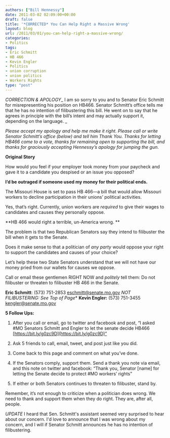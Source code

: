 ```yaml
---
authors: ["Bill Hennessy"]
date: 2011-03-02 02:09:00+00:00
draft: false
title: '*CORRECTED* You Can Help Right a Massive Wrong'
layout: blog
url: /2011/03/01/you-can-help-right-a-massive-wrong/
categories:
- Politics
tags:
- Eric Schmitt
- HB 466
- Kevin Engler
- Politics
- union corruption
- union politics
- Workers Rights
type: "post"
---
```


*CORRECTION & APOLOGY*_ I am so sorry to you and to Senator Eric Schmitt for misrepresenting his position on HB466. Senator Schmitt’s office tells me that he has no intention of filibustering this bill. He went on to say that he agrees in principle with the bill’s intent and may actually support it, depending on the language. _

 

_Please accept my apology and help me make it right. Please call or write Senator Schmitt’s office (below) and tell him Thank You. Thanks for letting HB466 come to a vote, thanks for remaining open to supporting the bill, and thanks for graciously accepting Hennessy’s apology for jumping the gun._

 

**Original Story**

 

How would you feel if your employer took money from your paycheck and gave it to a candidate you despised or an issue you opposed?

 

**I’d be outraged if someone used my money for their political ends.**

 

The Missouri House is set to pass HB 466—a bill that would allow Missouri workers to decline participation in their unions’ political activities.

 

Yes, that’s right. Currently, union workers are _required_ to give their wages to candidates and causes they personally oppose.

 

**HB 466 would right a terrible, un-America wrong. **

 

The problem is that two Republican Senators say they intend to filibuster the bill when it gets to the Senate.

 

Does it make sense to that a politician of _any party_ would oppose your right to support the candidates and causes of your choice?

 

Let’s help these two State Senators understand that we will not have our money pried from our wallets for causes we oppose.

 

Call or email these gentlemen RIGHT NOW and _politely_ tell them: Do not filibuster or threaten to filibuster HB 466 in the Senate.

 

**Eric Schmitt**: (573) 751-2853 [eschmitt@senate.mo.gov](mailto:eschmitt@senate.mo.gov) *NOT FILIBUSTERING: See Top of Page**
**Kevin Engler:** (573) 751-3455 [kengler@senate.mo.gov](mailto:kengler@senate.mo.gov)

 

**5 Follow Ups:**

 

1. After you call or email, go to twitter and facebook and post, “I asked #MO Senators Schmitt and Engler to let the senate decide HB466 [https://bit.ly/g0zc9D](https://bit.ly/g0zc9D)”

 

2. Ask 5 friends to call, email, tweet, and post just like you did.

 

3. Come back to this page and comment on what you’ve done.

 

4. If the Senators comply, support them. Send a thank you note via email, and this note on twitter and facebook: “Thank you, Senator [name] for letting the Senate decide to protect #MO workers’ rights”

 

5. If either or both Senators continues to threaten to filibuster, stand by.

 

Remember, it’s not enough to criticize when a politician does wrong. We need to thank and support them when they do right. They are, after all, people.

 

*UPDATE* I heard that Sen. Schmitt's assistant seemed very surprised to hear about our concern. I'd love to announce that I was wrong about my concern, and I will if Senator Schmitt announces he has no intention of filibustering.
